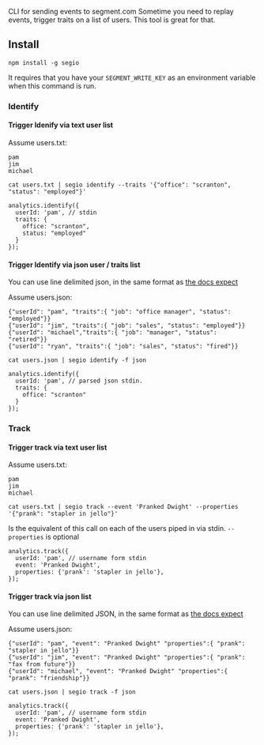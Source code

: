 CLI for sending events to segment.com  Sometime you need to replay events, trigger traits on a list of users. This tool is great for that.

## Install

`npm install -g segio`

It requires that you have your `SEGMENT_WRITE_KEY` as an environment variable when this command is run.

### Identify

#### Trigger Idenify via text user list


Assume users.txt:
```
pam
jim
michael

```

```
cat users.txt | segio identify --traits '{"office": "scranton", "status": "employed"}'
```

```
analytics.identify({
  userId: 'pam', // stdin
  traits: {
    office: "scranton",
    status: "employed"
  }
});
```

#### Trigger Identify via json user / traits list

You can use line delimited json, in the same format as [the docs expect](https://segment.com/docs/libraries/node/#identify)

Assume users.json:
```
{"userId": "pam", "traits":{ "job": "office manager", "status": "employed"}}
{"userId": "jim", "traits":{ "job": "sales", "status": "employed"}}
{"userId": "michael","traits":{ "job": "manager", "status": "retired"}}
{"userId": "ryan", "traits":{ "job": "sales", "status": "fired"}}
```

```
cat users.json | segio identify -f json
```

```
analytics.identify({
  userId: 'pam', // parsed json stdin.
  traits: {
    office: "scranton"
  }
});
```

### Track

#### Trigger track via text user list


Assume users.txt:
```
pam
jim
michael
```

```
cat users.txt | segio track --event 'Pranked Dwight' --properties '{"prank": "stapler in jello"}'
```

Is the equivalent of this call on each of the users piped in via stdin. `--properties` is optional

```
analytics.track({
  userId: 'pam', // username form stdin
  event: 'Pranked Dwight',
  properties: {'prank': 'stapler in jello'},
});
```

#### Trigger track via json list

You can use line delimited JSON, in the same format as [the docs expect](https://segment.com/docs/libraries/node/#track)

Assume users.json:
```
{"userId": "pam", "event": "Pranked Dwight" "properties":{ "prank": "stapler in jello"}}
{"userId": "jim", "event": "Pranked Dwight" "properties":{ "prank": "fax from future"}}
{"userId": "michael", "event": "Pranked Dwight" "properties":{ "prank": "friendship"}}
```

```
cat users.json | segio track -f json
```

```
analytics.track({
  userId: 'pam', // username form stdin
  event: 'Pranked Dwight',
  properties: {'prank': 'stapler in jello'},
});
```
